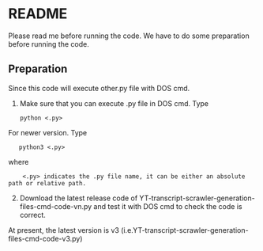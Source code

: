 # README
Please read me before running the code.
We have to do some preparation before running the code.
## Preparation
Since this code will execute other.py file with DOS cmd.
1. Make sure that you can execute .py file in DOS cmd. Type
    
       python <.py>
  
For newer version. Type

       python3 <.py>
  
where 
        
        <.py> indicates the .py file name, it can be either an absolute path or relative path.

2. Download the latest release code of YT-transcript-scrawler-generation-files-cmd-code-vn.py and test it with DOS cmd to check the code is correct.

At present, the latest version is v3 (i.e.YT-transcript-scrawler-generation-files-cmd-code-v3.py) 





